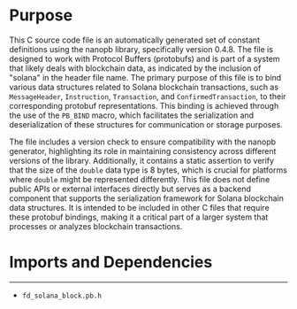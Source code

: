 # Purpose
This C source code file is an automatically generated set of constant definitions using the nanopb library, specifically version 0.4.8. The file is designed to work with Protocol Buffers (protobufs) and is part of a system that likely deals with blockchain data, as indicated by the inclusion of "solana" in the header file name. The primary purpose of this file is to bind various data structures related to Solana blockchain transactions, such as `MessageHeader`, `Instruction`, `Transaction`, and `ConfirmedTransaction`, to their corresponding protobuf representations. This binding is achieved through the use of the `PB_BIND` macro, which facilitates the serialization and deserialization of these structures for communication or storage purposes.

The file includes a version check to ensure compatibility with the nanopb generator, highlighting its role in maintaining consistency across different versions of the library. Additionally, it contains a static assertion to verify that the size of the `double` data type is 8 bytes, which is crucial for platforms where `double` might be represented differently. This file does not define public APIs or external interfaces directly but serves as a backend component that supports the serialization framework for Solana blockchain data structures. It is intended to be included in other C files that require these protobuf bindings, making it a critical part of a larger system that processes or analyzes blockchain transactions.
# Imports and Dependencies

---
- `fd_solana_block.pb.h`


